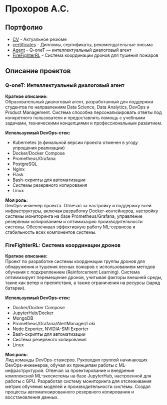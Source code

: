 # Прохоров А.С.

## Портфолио

- [CV](/CV) - Актуальное резюме
- [certificates](/certificates) - Дипломы, сертификаты, рекомендательные письма
- [Agent](/Agent) - Q-oneT — интеллектуальный диалоговый агент
- [FireFighterRL](/FireFighterRL) - Система координации дронов для тушения пожаров

## Описание проектов

### Q-oneT: Интеллектуальный диалоговый агент

**Краткое описание:**  
Образовательный диалоговый агент, разработанный для поддержки студентов по направлениям Data Science, Data Analytics, DevOps и Product Management. Система способна персонализировать ответы под конкретного пользователя и предоставлять помощь с учебными задачами, техническими концепциями и профессиональным развитием.

**Используемый DevOps-стек:**
- Kubernetes (в финальной версии проекта отменен в угоду упрощения реализации)
- Docker/Docker Compose
- Prometheus/Grafana
- PostgreSQL
- Nginx
- Flask
- Bash-скрипты для автоматизации
- Системы резервного копирования
- Linux

**Моя роль:**  
DevOps-инженер проекта. Отвечал за настройку и поддержку всей инфраструктуры, включая разработку Docker-контейнеров, настройку системы мониторинга на базе Prometheus/Grafana, управление резервным копированием и оптимизацию производительности системы. Обеспечивал эффективную работу ML-сервисов и стабильность всех компонентов системы.

### FireFighterRL: Система координации дронов

**Краткое описание:**  
Проект по разработке системы координации группы дронов для обнаружения и тушения лесных пожаров с использованием методов обучения с подкреплением (Reinforcement Learning). Система оптимизирует перемещение дронов, учитывая факторы внешней среды, такие как ветер и препятствия, а также ограничения на ресурсы (заряд батареи).

**Используемый DevOps-стек:**
- Docker/Docker Compose
- JupyterHub/Docker
- MongoDB
- Prometheus/Grafana/AlertManager/Loki
- Node Exporter, NVIDIA-SMI Exporter
- Bash-скрипты для автоматизации
- Система резервного копирования
- Linux

**Моя роль:**  
Лид команды DevOps-стажеров. Руководил группой начинающих DevOps-инженеров, обучал их принципам работы с ML-инфраструктурой. Отвечал за проектирование и внедрение комплексной ML-экосистемы на базе JupyterHub, настроенной для работы с GPU. Разработал систему мониторинга для отслеживания метрик обучения моделей и производительности системы. Создал процессы автоматизированного резервного копирования и восстановления данных.